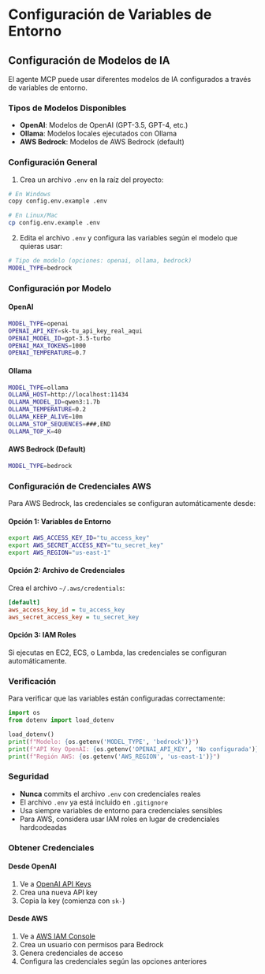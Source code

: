 # Configuración de Variables de Entorno

## Configuración de Modelos de IA

El agente MCP puede usar diferentes modelos de IA configurados a través de variables de entorno.

### Tipos de Modelos Disponibles

- **OpenAI**: Modelos de OpenAI (GPT-3.5, GPT-4, etc.)
- **Ollama**: Modelos locales ejecutados con Ollama
- **AWS Bedrock**: Modelos de AWS Bedrock (default)

### Configuración General

1. Crea un archivo `.env` en la raíz del proyecto:

```bash
# En Windows
copy config.env.example .env

# En Linux/Mac
cp config.env.example .env
```

2. Edita el archivo `.env` y configura las variables según el modelo que quieras usar:

```bash
# Tipo de modelo (opciones: openai, ollama, bedrock)
MODEL_TYPE=bedrock
```

### Configuración por Modelo

#### OpenAI

```bash
MODEL_TYPE=openai
OPENAI_API_KEY=sk-tu_api_key_real_aqui
OPENAI_MODEL_ID=gpt-3.5-turbo
OPENAI_MAX_TOKENS=1000
OPENAI_TEMPERATURE=0.7
```

#### Ollama

```bash
MODEL_TYPE=ollama
OLLAMA_HOST=http://localhost:11434
OLLAMA_MODEL_ID=qwen3:1.7b
OLLAMA_TEMPERATURE=0.2
OLLAMA_KEEP_ALIVE=10m
OLLAMA_STOP_SEQUENCES=###,END
OLLAMA_TOP_K=40
```

#### AWS Bedrock (Default)

```bash
MODEL_TYPE=bedrock
```

### Configuración de Credenciales AWS

Para AWS Bedrock, las credenciales se configuran automáticamente desde:

#### Opción 1: Variables de Entorno

```bash
export AWS_ACCESS_KEY_ID="tu_access_key"
export AWS_SECRET_ACCESS_KEY="tu_secret_key"
export AWS_REGION="us-east-1"
```

#### Opción 2: Archivo de Credenciales

Crea el archivo `~/.aws/credentials`:

```ini
[default]
aws_access_key_id = tu_access_key
aws_secret_access_key = tu_secret_key
```

#### Opción 3: IAM Roles

Si ejecutas en EC2, ECS, o Lambda, las credenciales se configuran automáticamente.

### Verificación

Para verificar que las variables están configuradas correctamente:

```python
import os
from dotenv import load_dotenv

load_dotenv()
print(f"Modelo: {os.getenv('MODEL_TYPE', 'bedrock')}")
print(f"API Key OpenAI: {os.getenv('OPENAI_API_KEY', 'No configurada')}")
print(f"Región AWS: {os.getenv('AWS_REGION', 'us-east-1')}")
```

### Seguridad

- **Nunca** commits el archivo `.env` con credenciales reales
- El archivo `.env` ya está incluido en `.gitignore`
- Usa siempre variables de entorno para credenciales sensibles
- Para AWS, considera usar IAM roles en lugar de credenciales hardcodeadas

### Obtener Credenciales

#### Desde OpenAI

1. Ve a [OpenAI API Keys](https://platform.openai.com/api-keys)
2. Crea una nueva API key
3. Copia la key (comienza con `sk-`)

#### Desde AWS

1. Ve a [AWS IAM Console](https://console.aws.amazon.com/iam/)
2. Crea un usuario con permisos para Bedrock
3. Genera credenciales de acceso
4. Configura las credenciales según las opciones anteriores
